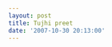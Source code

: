 ```yaml
---
layout: post
title: Tujhi preet
date: '2007-10-30 20:13:00'
---
```


<p><a onblur="try {parent.deselectBloggerImageGracefully();} catch(e) {}" href="http://bp2.blogger.com/_cWdd7TsTIWo/RyeQo4TCk4I/AAAAAAAAAE4/m9rbYPeglRo/s1600-h/tujhipreet.jpg"><img style="display:block; margin:0px auto 10px; text-align:center;cursor:pointer; cursor:hand;" src="http://bp2.blogger.com/_cWdd7TsTIWo/RyeQo4TCk4I/AAAAAAAAAE4/m9rbYPeglRo/s320/tujhipreet.jpg" border="0" alt="" id="BLOGGER_PHOTO_ID_5127225732766012290"/></a></p><div class="blogger-post-footer"><img width="1" height="1" src="https://blogger.googleusercontent.com/tracker/5416117946427095362-4268686188152925105?l=soranthou.blogspot.com" alt=""/></div>